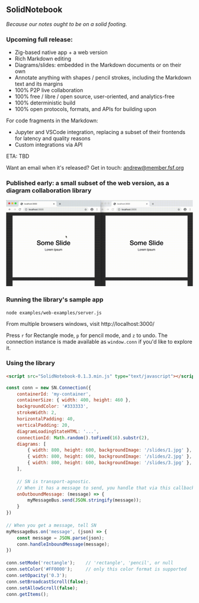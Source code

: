 ## SolidNotebook

*Because our notes ought to be on a solid footing.*

### Upcoming full release:

- Zig-based native app + a web version
- Rich Markdown editing
- Diagrams/slides: embedded in the Markdown documents or on their own
- Annotate anything with shapes / pencil strokes, including the Markdown text and its margins
- 100% P2P live collaboration
- 100% free / libre / open source, user-oriented, and analytics-free
- 100% deterministic build
- 100% open protocols, formats, and APIs for building upon

For code fragments in the Markdown:

- Jupyter and VSCode integration, replacing a subset of their frontends for latency and quality reasons
- Custom integrations via API

ETA: TBD

Want an email when it's released? Get in touch: andrew@member.fsf.org


### Published early: a small subset of the web version, as a diagram collaboration library

<img src="doc/example.gif" width="591" />


### Running the library's sample app

```
node examples/web-examples/server.js
```

From multiple browsers windows, visit http://localhost:3000/

Press `r` for Rectangle mode, `p` for pencil mode, and `z` to undo. The connection instance is made available as `window.conn` if you'd like to explore it.


### Using the library

```html
<script src="SolidNotebook-0.1.3.min.js" type="text/javascript"></script>
```

```js
const conn = new SN.Connection({
    containerId: 'my-container',
    containerSize: { width: 400, height: 460 },
    backgroundColor: '#333333',
    strokeWidth: 2,
    horizontalPadding: 40,
    verticalPadding: 20,
    diagramLoadingStateHTML: '...',
    connectionId: Math.random().toFixed(16).substr(2),
    diagrams: [
        { width: 800, height: 600, backgroundImage: '/slides/1.jpg' },
        { width: 800, height: 600, backgroundImage: '/slides/2.jpg' },
        { width: 800, height: 600, backgroundImage: '/slides/3.jpg' },
    ],

    // SN is transport-agnostic.
    // When it has a message to send, you handle that via this callback:
    onOutboundMessage: (message) => {
        myMessageBus.send(JSON.stringify(message));
    }
})

// When you get a message, tell SN
myMessageBus.on('message', (json) => {
    const message = JSON.parse(json);
    conn.handleInboundMessage(message);
})

conn.setMode('rectangle');    // 'rectangle', 'pencil', or null
conn.setColor('#FF0000');     // only this color format is supported
conn.setOpacity('0.3');
conn.setBroadcastScroll(false);
conn.setAllowScroll(false);
conn.getItems();
```
